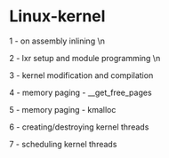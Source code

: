 # Linux-kernel


 1 - on assembly inlining \n
 
 2 - lxr setup and module programming \n
 
 3 - kernel modification and compilation
 
 4 - memory paging - __get_free_pages
 
 5 - memory paging - kmalloc
 
 6 - creating/destroying kernel threads
 
 7 - scheduling kernel threads
